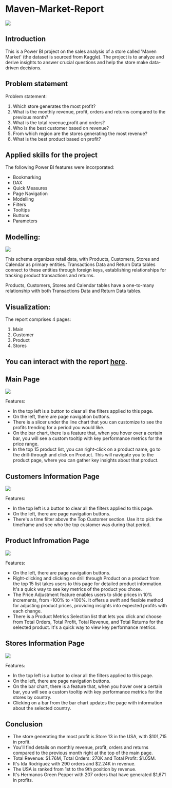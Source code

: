 # Maven-Market-Report

![](Maven_Market.png)

## Introduction 
This is a Power BI project on the sales analysis of a store called 'Maven Market' (the dataset is sourced from Kaggle). 
The project is to analyze and derive insights to answer crucial questions and help the store make data-driven decisions.

## Problem statement

Problem statement:
1. Which store generates the most profit?
2. What is the monthly revenue, profit, orders and returns compared to the previous month?
3. What is the total revenue,profit and orders?
4. Who is the best customer based on revenue?
5. From which region are the stores generating the most revenue?
6. What is the best product based on profit?

## Applied skills for the project

The following Power BI features were incorporated:

- Bookmarking
- DAX
- Quick Measures
- Page Navigation
- Modelling 
- Filters
- Tooltips
- Buttons
- Parameters

## Modelling:
![](MMR_diagram.png)

This schema organizes retail data, with Products, Customers, Stores and Calendar as primary entities.
Transactions Data and Return Data tables connect to these entities through foreign keys, establishing relationships for tracking product transactions and returns.

Products, Customers, Stores and Calendar tables have a one-to-many relationship with both Transactions Data and Return Data tables.

## Visualization:

The report comprises 4 pages:
1. Main
2. Customer
3. Product
4. Stores

You can interact with the report [here](https://app.powerbi.com/groups/me/reports/c63c115c-8edf-4899-ac4b-9a4dd27cf513/ReportSection?experience=power-bi).
---
## Main Page
![](mainpagenew.png)

Features:
- In the top left is a button to clear all the filters applied to this page.
- On the left, there are page navigation buttons.
- There is a slicer under the line chart that you can customize to see the profits trending for a period you would like.
- On the bar chart, there is a feature that, when you hover over a certain bar, you will see a custom tooltip with key performance metrics for the price range.
- In the top 15 product list, you can right-click on a product name, go to the drill-through and click on Product. This will navigate you to the product page, where you can gather key insights about that product.

## Customers Information Page
![](customer.png)

Features:
- In the top left is a button to clear all the filters applied to this page.
- On the left, there are page navigation buttons.
- There's a time filter above the Top Customer section. Use it to pick the timeframe and see who the top customer was during that period.

## Product Infromation Page
![](product.png)

Features:
- On the left, there are page navigation buttons.
- Right-clicking and clicking on drill through Product on a product from the top 15 list takes users to this page for detailed product information. It's a quick way to see key metrics of the product you chose.
- The Price Adjustment feature enables users to slide prices in 10% increments, from -100% to +100%. It offers a swift and flexible method for adjusting product prices, providing insights into expected profits with each change.
- There is a Product Metrics Selection list that lets you click and choose from Total Orders, Total Profit, Total Revenue, and Total Returns for the selected product. It's a quick way to view key performance metrics.

## Stores Information Page
![](stores.png)

Features:
- In the top left is a button to clear all the filters applied to this page.
- On the left, there are page navigation buttons.
- On the bar chart, there is a feature that, when you hover over a certain bar, you will see a custom tooltip with key performance metrics for the stores by country.
- Clicking on a bar from the bar chart updates the page with information about the selected country.

## Conclusion

- The store generating the most profit is Store 13 in the USA, with $101,715 in profit.
- You'll find details on monthly revenue, profit, orders and returns compared to the previous month right at the top of the main page.
- Total Revenue: $1.76M, Total Orders: 270K and Total Profit: $1.05M.
- It's Ida Rodriguez with 290 orders and $2.24K in revenue.
- The USA is ranked from 1st to the 9th position by revenue.
- It's Hermanos Green Pepper with 207 orders that have generated $1,671 in profits.


